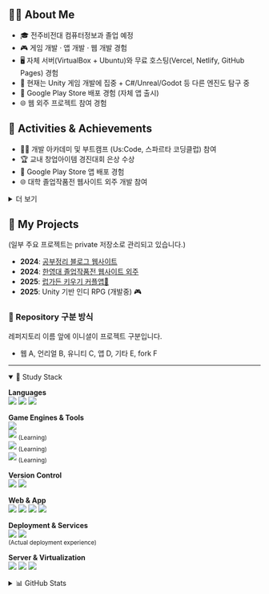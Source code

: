 <body>
  
## 👩‍💻 About Me
- 🎓 전주비전대 컴퓨터정보과 졸업 예정  
- 🎮 게임 개발 · 앱 개발 · 웹 개발 경험  
- 🖥️ 자체 서버(VirtualBox + Ubuntu)와 무료 호스팅(Vercel, Netlify, GitHub Pages) 경험  
- 🚀 현재는 Unity 게임 개발에 집중 + C#/Unreal/Godot 등 다른 엔진도 탐구 중  
- 📱 Google Play Store 배포 경험 (자체 앱 출시)  
- 🌐 웹 외주 프로젝트 참여 경험  
  
## 🏅 Activities & Achievements 
- 👩‍🏫 개발 아카데미 및 부트캠프 (Us:Code, 스파르타 코딩클럽) 참여  
- 🏆 교내 창업아이템 경진대회 은상 수상  
- 🚀 Google Play Store 앱 배포 경험  
- 🌐 대학 졸업작품전 웹사이트 외주 개발 참여  
  
<details>
  <summary>더 보기</summary>

### 🎓 저는 이런 개발자입니다.
전주비전대 컴퓨터정보과 졸업 예정으로  
게임·웹·앱 개발 등 다양한 경험을 해본 승연입니다.  

Unity 기반 게임 개발과 디자인, Ubuntu 서버 웹호스팅  
FireBase활용과 스토어 배포 등  
여러 프로젝트를 진행하며 경험을 쌓아왔습니다.  

현재는 게임 개발에 집중하며  
C#을 이용한 첫화면 공부 앱 개발과  
3D P2P 기반 멀티게임 개발에 도전할 예정입니다.  

### ✨ 저의 가치관입니다. 
Linux·Ubuntu 서버, Firebase, 무료 호스팅(Vercel, Netlify, GitHub Pages), 로컬 DB(Json, MySQL) 등  
여러 프로젝트를 진행하며 자체 서버, 서버기반아키텍처, 무서버 구조를 모두 사용해보았습니다.  
  
다만 개인 프로젝트에서는 제가 없어도 유지될 수 있는  
‘무서버·장기 지속형’ 구조를 선호합니다.  
이는 유지 비용이 없고, 배포 플랫폼이 존속하는 한  
작품이 사라지지 않고 남아있기를 바라는 철학에서 비롯된 선택을 한 경우가 많습니다.  

</details>

## 📌 My Projects
(일부 주요 프로젝트는 private 저장소로 관리되고 있습니다.)  
- **2024**: [공부정리 블로그 웹사이트](https://github.com/SeungYeon04/A_Study)  
- **2024**: [한영대 졸업작품전 웹사이트 외주](https://github.com/SeungYeon04/A_KrMedia)  
- **2025**: [럽가든 키우기 커플앱🌱](https://play.google.com/store/apps/details?id=com.mycompany.lovegarden)  
- **2025**: Unity 기반 인디 RPG (개발중) 🎮  
  
### 📂 Repository 구분 방식
레퍼지토리 이름 앞에 이니셜이 프로젝트 구분입니다.  
- 웹 A, 언리얼 B, 유니티 C, 앱 D, 기타 E, fork F  
  
--- 
  
<details open>
  <summary>🌈 Study Stack</summary>
  
**Languages**  
<img src="https://img.shields.io/badge/C%23-462679?style=flat-square&logo=.NET&logoColor=white">
<img src="https://img.shields.io/badge/C-DBA901?style=flat-square&logo=C&logoColor=white">
<img src="https://img.shields.io/badge/Java-e16500?style=flat-square&logo=eclipseide&logoColor=white">  

**Game Engines & Tools**  
<img src="https://img.shields.io/badge/Unity-000000?style=flat-square&logo=unity&logoColor=white">  
<img src="https://img.shields.io/badge/Unreal-0E1128?style=flat-square&logo=unrealengine&logoColor=white"> <sub>(Learning)</sub>  
<img src="https://img.shields.io/badge/Godot-478CBF?style=flat-square&logo=godotengine&logoColor=white"> <sub>(Learning)</sub>  
<img src="https://img.shields.io/badge/Blender-F5792A?style=flat-square&logo=blender&logoColor=white"> <sub>(Learning)</sub>  

**Version Control**  
<img src="https://img.shields.io/badge/GitHub-181717?style=flat-square&logo=github&logoColor=white">
<img src="https://img.shields.io/badge/GitHub%20Desktop-8034A9?style=flat-square&logo=github&logoColor=white">  

**Web & App**  
<img src="https://img.shields.io/badge/HTML-E34F26?style=flat-square&logo=html5&logoColor=white">
<img src="https://img.shields.io/badge/CSS-1572B6?style=flat-square&logo=css3&logoColor=white">
<img src="https://img.shields.io/badge/React-50bcdf?style=flat-square&logo=react&logoColor=white">
<img src="https://img.shields.io/badge/Android%20Studio-3DDC84?style=flat-square&logo=androidstudio&logoColor=white">  

**Deployment & Services**  
<img src="https://img.shields.io/badge/Firebase-FFCA28?style=flat-square&logo=firebase&logoColor=black">
<img src="https://img.shields.io/badge/Google%20Cloud-4285F4?style=flat-square&logo=googlecloud&logoColor=white">  
<sub>(Actual deployment experience)</sub>  

**Server & Virtualization**  
<img src="https://img.shields.io/badge/Linux-292929?style=flat-square&logo=Linux&logoColor=white">
<img src="https://img.shields.io/badge/Ubuntu-E95420?style=flat-square&logo=Ubuntu&logoColor=white">
<img src="https://img.shields.io/badge/VirtualBox-183A61?style=flat-square&logo=virtualbox&logoColor=white">  

</details>

<details>
  <summary>📊 GitHub Stats</summary>

#### Stats  
<img src="https://stats.dooboo.io/api/github-stats-advanced?login=SeungYeon04" width="450" /> 

#### Trophies  
<img src="https://github-profile-trophy.vercel.app/?username=SeungYeon04&theme=flat&column=5" width="450"/>
<img src="https://stats.dooboo.io/api/github-trophies?login=SeungYeon04" width="450"/>

#### Activity  
<a href="https://www.gitanimals.org/en_US?utm_medium=image&utm_source=SeungYeon04&utm_content=farm">
  <img src="https://render.gitanimals.org/farms/SeungYeon04" style="width: 400px;" />
</a>

</details>

</body>
